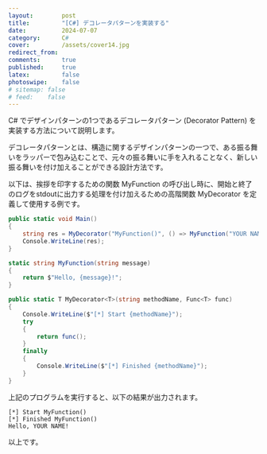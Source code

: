 ```yaml
---
layout:        post
title:         "[C#] デコレータパターンを実装する"
date:          2024-07-07
category:      C#
cover:         /assets/cover14.jpg
redirect_from:
comments:      true
published:     true
latex:         false
photoswipe:    false
# sitemap: false
# feed:    false
---
```


C# でデザインパターンの1つであるデコレータパターン (Decorator Pattern) を実装する方法について説明します。

デコレータパターンとは、構造に関するデザインパターンの一つで、ある振る舞いをラッパーで包み込むことで、元々の振る舞いに手を入れることなく、新しい振る舞いを付け加えることができる設計方法です。

以下は、挨拶を印字するための関数 MyFunction の呼び出し時に、開始と終了のログをstdoutに出力する処理を付け加えるための高階関数 MyDecorator を定義して使用する例です。

```csharp
public static void Main()
{
    string res = MyDecorator("MyFunction()", () => MyFunction("YOUR NAME"));
    Console.WriteLine(res);
}

static string MyFunction(string message)
{
    return $"Hello, {message}!";
}

public static T MyDecorator<T>(string methodName, Func<T> func)
{
    Console.WriteLine($"[*] Start {methodName}");
    try
    {
        return func();
    }
    finally
    {
        Console.WriteLine($"[*] Finished {methodName}");
    }
}
```

上記のプログラムを実行すると、以下の結果が出力されます。

```output
[*] Start MyFunction()
[*] Finished MyFunction()
Hello, YOUR NAME!
```

以上です。
